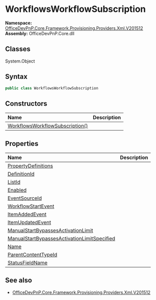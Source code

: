 # WorkflowsWorkflowSubscription
  
**Namespace:** [OfficeDevPnP.Core.Framework.Provisioning.Providers.Xml.V201512](OfficeDevPnP.Core.Framework.Provisioning.Providers.Xml.V201512.md)  
**Assembly:** OfficeDevPnP.Core.dll  
## Classes
System.Object  
## Syntax
```C#
public class WorkflowsWorkflowSubscription
```
## Constructors
|**Name**|**Description**|
|:-----|:-----|
| [WorkflowsWorkflowSubscription()](WorkflowsWorkflowSubscriptionconstructor1details.md) | 
## Properties
|**Name**|**Description**|
|:-----|:-----|
| [PropertyDefinitions](WorkflowsWorkflowSubscription.PropertyDefinitions.md) | 
| [DefinitionId](WorkflowsWorkflowSubscription.DefinitionId.md) | 
| [ListId](WorkflowsWorkflowSubscription.ListId.md) | 
| [Enabled](WorkflowsWorkflowSubscription.Enabled.md) | 
| [EventSourceId](WorkflowsWorkflowSubscription.EventSourceId.md) | 
| [WorkflowStartEvent](WorkflowsWorkflowSubscription.WorkflowStartEvent.md) | 
| [ItemAddedEvent](WorkflowsWorkflowSubscription.ItemAddedEvent.md) | 
| [ItemUpdatedEvent](WorkflowsWorkflowSubscription.ItemUpdatedEvent.md) | 
| [ManualStartBypassesActivationLimit](WorkflowsWorkflowSubscription.ManualStartBypassesActivationLimit.md) | 
| [ManualStartBypassesActivationLimitSpecified](WorkflowsWorkflowSubscription.ManualStartBypassesActivationLimitSpecified.md) | 
| [Name](WorkflowsWorkflowSubscription.Name.md) | 
| [ParentContentTypeId](WorkflowsWorkflowSubscription.ParentContentTypeId.md) | 
| [StatusFieldName](WorkflowsWorkflowSubscription.StatusFieldName.md) | 
## See also
- [OfficeDevPnP.Core.Framework.Provisioning.Providers.Xml.V201512](OfficeDevPnP.Core.Framework.Provisioning.Providers.Xml.V201512.md)
